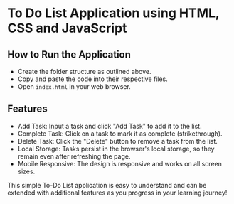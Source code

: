 # To Do List Application using HTML, CSS and JavaScript 

## How to Run the Application
- Create the folder structure as outlined above.
- Copy and paste the code into their respective files.
- Open `index.html` in your web browser.

## Features
- Add Task: Input a task and click "Add Task" to add it to the list.
- Complete Task: Click on a task to mark it as complete (strikethrough).
- Delete Task: Click the "Delete" button to remove a task from the list.
- Local Storage: Tasks persist in the browser's local storage, so they remain even after refreshing the page.
- Mobile Responsive: The design is responsive and works on all screen sizes.

This simple To-Do List application is easy to understand and can be extended with additional features as you progress in your learning journey!